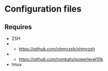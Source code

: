 # Configuration files

## Requires

- ZSH
- - https://github.com/ohmyzsh/ohmyzsh
- - https://github.com/romkatv/powerlevel10k
- tmux
